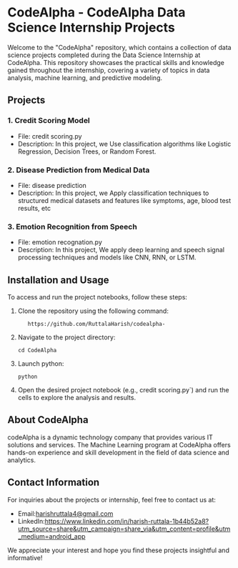 
# CodeAlpha - CodeAlpha Data Science Internship Projects

Welcome to the "CodeAlpha" repository, which contains a collection of data science projects completed during the Data Science Internship at CodeAlpha. This repository showcases the practical skills and knowledge gained throughout the internship, covering a variety of topics in data analysis, machine learning, and predictive modeling.

## Projects

### 1. Credit Scoring Model 
- File: credit scoring.py
- Description: In this project, we Use classification algorithms like Logistic Regression, Decision Trees, or Random Forest.

### 2.  Disease Prediction from Medical Data 
- File: disease prediction
- Description: In this project, we Apply classification techniques to structured medical datasets and features like symptoms, age, blood test results, etc

### 3.  Emotion Recognition from Speech
- File: emotion recognation.py
- Description:  In this project, We apply deep learning and speech signal processing techniques and models like CNN, RNN, or LSTM. 
## Installation and Usage

To access and run the project notebooks, follow these steps:

1. Clone the repository using the following command:
   ```
      https://github.com/RuttalaHarish/codealpha-
   ```

2. Navigate to the project directory:
   ```
   cd CodeAlpha
   ```

3. Launch python:
   ```
   python
   ```

4. Open the desired project notebook (e.g., credit scoring.py`) and run the cells to explore the analysis and results.

## About CodeAlpha
codeAlpha is a dynamic technology company that provides various IT solutions and services. The Machine Learning program at CodeAlpha offers hands-on experience and skill development in the field of data science and analytics.

## Contact Information

For inquiries about the projects or internship, feel free to contact us at:
- Email:harishruttala4@gmail.com
- LinkedIn:https://www.linkedin.com/in/harish-ruttala-1b44b52a8?utm_source=share&utm_campaign=share_via&utm_content=profile&utm_medium=android_app

We appreciate your interest and hope you find these projects insightful and informative!
```
